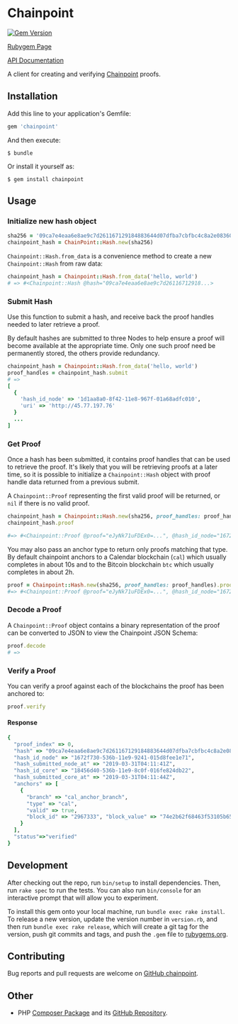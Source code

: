 # Chainpoint

[![Gem Version](https://badge.fury.io/rb/chainpoint.svg)](https://badge.fury.io/rb/chainpoint)

[Rubygem Page](https://rubygems.org/gems/chainpoint)

[API Documentation](https://kenjiohtsuka.github.io/chainpoint_gem/)

A client for creating and verifying [Chainpoint](https://chainpoint.org/) proofs.

## Installation

Add this line to your application's Gemfile:

```ruby
gem 'chainpoint'
```

And then execute:

    $ bundle

Or install it yourself as:

    $ gem install chainpoint

## Usage

### Initialize new hash object

```ruby
sha256 = '09ca7e4eaa6e8ae9c7d261167129184883644d07dfba7cbfbc4c8a2e08360d5b'
chainpoint_hash = ChainPoint::Hash.new(sha256)
```

`Chainpoint::Hash.from_data` is a convenience method to create a new `Chainpoint::Hash` from raw
data:

```ruby
chainpoint_hash = Chainpoint::Hash.from_data('hello, world')
# => #<Chainpoint::Hash @hash="09ca7e4eaa6e8ae9c7d26116712918...>
```

### Submit Hash

Use this function to submit a hash, and receive back the proof handles needed to later retrieve a
proof.

By default hashes are submitted to three Nodes to help ensure a proof will become available at the appropriate time. Only one such proof need be permanently stored, the others provide redundancy.

```ruby
chainpoint_hash = Chainpoint::Hash.from_data('hello, world')
proof_handles = chainpoint_hash.submit
# =>
[
  {
    'hash_id_node' => '1d1aa8a0-8f42-11e8-967f-01a68adfc010',
    'uri' => 'http://45.77.197.76'
  }
  ...
]

```

### Get Proof

Once a hash has been submitted, it contains proof handles that can be used to retrieve the proof.
It's likely that you will be retrieving proofs at a later time, so it is possible to initialize
a `Chainpoint::Hash` object with proof handle data returned from a previous submit.

A `Chainpoint::Proof` representing the first valid proof will be returned, or `nil` if there is no valid proof.

```ruby
chainpoint_hash = Chainpoint::Hash.new(sha256, proof_handles: proof_handles)
chainpoint_hash.proof

#=> #<Chainpoint::Proof @proof="eJyNk71uFDEx0=...", @hash_id_node="1672f730-...1", @anchors_complete=["cal"]>
```

You may also pass an anchor type to return only proofs matching that type. By default chainpoint
anchors to a Calendar blockchain (`cal`) which usually completes in about 10s and to the Bitcoin blockchain `btc` which usually completes in about 2h.

```ruby
proof = Chainpoint::Hash.new(sha256, proof_handles: proof_handles).proof('btc')
#=> #<Chainpoint::Proof @proof="eJyNk71uFDEx0=...", @hash_id_node="1672f730-...1", @anchors_complete=["cal", "btc"]>
```

### Decode a Proof

A `Chainpoint::Proof` object contains a binary representation of the proof can be converted to JSON to view the Chainpoint JSON Schema:

```ruby
proof.decode
# =>
```

### Verify a Proof

You can verify a proof against each of the blockchains the proof has been anchored to:

```ruby
proof.verify
```

#### Response

```ruby
{
  "proof_index" => 0,
  "hash" => "09ca7e4eaa6e8ae9c7d261167129184883644d07dfba7cbfbc4c8a2e08360d5b",
  "hash_id_node" => "1672f730-536b-11e9-9241-015d8fee1e71",
  "hash_submitted_node_at" => "2019-03-31T04:11:41Z",
  "hash_id_core" => "18456d40-536b-11e9-8c0f-016fe824db22",
  "hash_submitted_core_at" => "2019-03-31T04:11:44Z",
  "anchors" => [
    {
      "branch" => "cal_anchor_branch",
      "type" => "cal",
      "valid" => true,
      "block_id" => "2967333", "block_value" => "74e2b62f68463f53105b65d57c729e5488b7833d6ebb259561b84e43d826c7ea"
    }
  ],
  "status"=>"verified"
}

```

## Development

After checking out the repo, run `bin/setup` to install dependencies. Then, run `rake spec` to run the tests. You can also run `bin/console` for an interactive prompt that will allow you to experiment.

To install this gem onto your local machine, run `bundle exec rake install`. To release a new version, update the version number in `version.rb`, and then run `bundle exec rake release`, which will create a git tag for the version, push git commits and tags, and push the `.gem` file to [rubygems.org](https://rubygems.org).

## Contributing

Bug reports and pull requests are welcome on [GitHub chainpoint](https://github.com/KenjiOhtsuka/chainpoint_gem).

## Other

* PHP [Composer Package](https://packagist.org/packages/kenji-otsuka/chainpoint) and its [GitHub Repository](https://github.com/KenjiOhtsuka/chainpoint_php).
